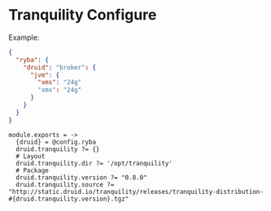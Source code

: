 
# Tranquility Configure

Example:

```json
{
  "ryba": {
    "druid": "broker": {
      "jvm": {
        "xms": "24g"
        "xmx": "24g"
      }
    }
  }
}
```

    module.exports = ->
      {druid} = @config.ryba
      druid.tranquility ?= {}
      # Layout
      druid.tranquility.dir ?= '/opt/tranquility'
      # Package
      druid.tranquility.version ?= "0.8.0"
      druid.tranquility.source ?= "http://static.druid.io/tranquility/releases/tranquility-distribution-#{druid.tranquility.version}.tgz"
